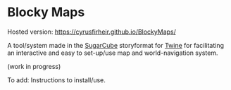 # Blocky Maps

Hosted version: https://cyrusfirheir.github.io/BlockyMaps/

A tool/system made in the [SugarCube](https://www.motoslave.net/sugarcube/2/) storyformat for [Twine](http://twinery.org/) for facilitating an interactive and easy to set-up/use map and world-navigation system.

(work in progress)

To add:
	Instructions to install/use.
